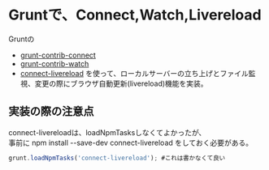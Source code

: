 # Gruntで、Connect,Watch,Livereload
Gruntの  
- [grunt-contrib-connect](https://github.com/gruntjs/grunt-contrib-connect)
- [grunt-contrib-watch](https://github.com/gruntjs/grunt-contrib-watch)
- [connect-livereload](https://github.com/intesso/connect-livereload)
を使って、ローカルサーバーの立ち上げとファイル監視、変更の際にブラウザ自動更新(livereload)機能を実装。

## 実装の際の注意点
connect-livereloadは、loadNpmTasksしなくてよかったが、  
事前に npm install --save-dev connect-livereload をしておく必要がある。    
```javascript
grunt.loadNpmTasks('connect-livereload'); #これは書かなくて良い
```